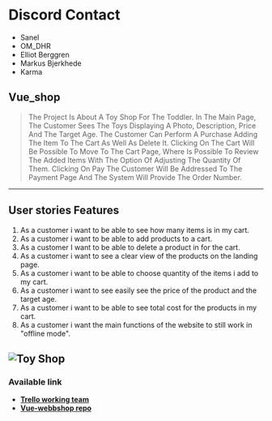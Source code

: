
# Discord Contact 
- Sanel
- OM_DHR
- Elliot Berggren
- Markus Bjerkhede
- Karma

## Vue_shop 
> The Project Is About A Toy Shop For The Toddler. In The Main Page, The Customer Sees The Toys Displaying A Photo, Description, Price And The Target Age. The Customer Can Perform A Purchase Adding The Item To The Cart As Well As Delete It. Clicking On The Cart Will Be Possible To Move To The Cart Page, Where Is Possible To Review The Added Items With The Option Of Adjusting The Quantity Of Them. Clicking On Pay The Customer Will Be Addressed To The Payment Page And The System Will Provide The Order Number.


------------
## User stories  Features
1. As a customer i want to be able to see how many items is in my cart.
2. As a customer i want to be able to add products to a cart.
3. As a customer I want to be able to delete a product in for the cart.
4. As a customer i want to see a clear view of the products on the landing page.
5. As a customer i want to be able to choose quantity of the items i add to my cart.
6. As a customer i want to see easily see the price of the product and the target age.
7. As a customer i want to be able to see total cost for the products in my cart.
8. As a customer i want the main functions of the website to still work in "offline mode".


![Toy Shop](https://github.com/Jensen-frontend-fwk19g/vue-webbshopp-group2/blob/main/vue-tdd-shop/src/assets/42318.jpg "Toy Shop")
------------
### Available link 
- **[Trello working team](https://trello.com/b/PupblE89/vue-shophttp:// "Trello working team")**
- **[Vue-webbshop repo](http://https://github.com/Jensen-frontend-fwk19g/vue-webbshopp-group2 "Vue-webbshop repo")**

